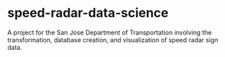 # speed-radar-data-science
A project for the San Jose Department of Transportation involving the transformation, database creation, and visualization of speed radar sign data.
